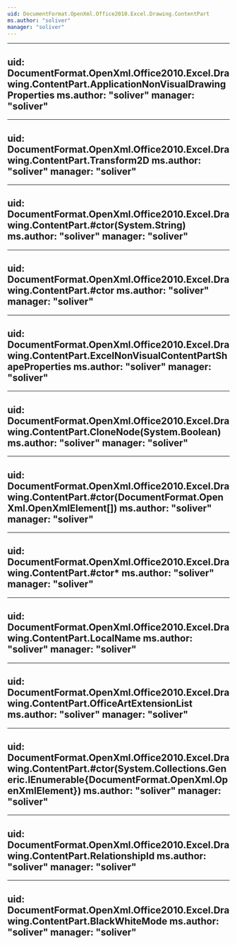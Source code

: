 ```yaml
---
uid: DocumentFormat.OpenXml.Office2010.Excel.Drawing.ContentPart
ms.author: "soliver"
manager: "soliver"
---
```


---
uid: DocumentFormat.OpenXml.Office2010.Excel.Drawing.ContentPart.ApplicationNonVisualDrawingProperties
ms.author: "soliver"
manager: "soliver"
---

---
uid: DocumentFormat.OpenXml.Office2010.Excel.Drawing.ContentPart.Transform2D
ms.author: "soliver"
manager: "soliver"
---

---
uid: DocumentFormat.OpenXml.Office2010.Excel.Drawing.ContentPart.#ctor(System.String)
ms.author: "soliver"
manager: "soliver"
---

---
uid: DocumentFormat.OpenXml.Office2010.Excel.Drawing.ContentPart.#ctor
ms.author: "soliver"
manager: "soliver"
---

---
uid: DocumentFormat.OpenXml.Office2010.Excel.Drawing.ContentPart.ExcelNonVisualContentPartShapeProperties
ms.author: "soliver"
manager: "soliver"
---

---
uid: DocumentFormat.OpenXml.Office2010.Excel.Drawing.ContentPart.CloneNode(System.Boolean)
ms.author: "soliver"
manager: "soliver"
---

---
uid: DocumentFormat.OpenXml.Office2010.Excel.Drawing.ContentPart.#ctor(DocumentFormat.OpenXml.OpenXmlElement[])
ms.author: "soliver"
manager: "soliver"
---

---
uid: DocumentFormat.OpenXml.Office2010.Excel.Drawing.ContentPart.#ctor*
ms.author: "soliver"
manager: "soliver"
---

---
uid: DocumentFormat.OpenXml.Office2010.Excel.Drawing.ContentPart.LocalName
ms.author: "soliver"
manager: "soliver"
---

---
uid: DocumentFormat.OpenXml.Office2010.Excel.Drawing.ContentPart.OfficeArtExtensionList
ms.author: "soliver"
manager: "soliver"
---

---
uid: DocumentFormat.OpenXml.Office2010.Excel.Drawing.ContentPart.#ctor(System.Collections.Generic.IEnumerable{DocumentFormat.OpenXml.OpenXmlElement})
ms.author: "soliver"
manager: "soliver"
---

---
uid: DocumentFormat.OpenXml.Office2010.Excel.Drawing.ContentPart.RelationshipId
ms.author: "soliver"
manager: "soliver"
---

---
uid: DocumentFormat.OpenXml.Office2010.Excel.Drawing.ContentPart.BlackWhiteMode
ms.author: "soliver"
manager: "soliver"
---
